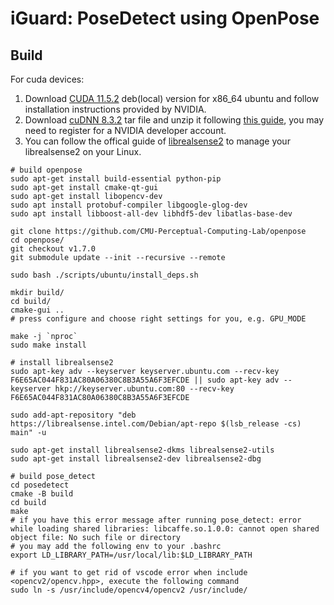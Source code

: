 # iGuard: PoseDetect using OpenPose

## Build

For cuda devices:

1. Download [CUDA 11.5.2](https://developer.nvidia.com/cuda-11-5-2-download-archive) deb(local) version for x86_64 ubuntu and follow installation instructions provided by NVIDIA.
2. Download [cuDNN 8.3.2](https://developer.nvidia.com/cudnn) tar file and unzip it following [this guide](https://docs.nvidia.com/deeplearning/cudnn/install-guide/index.html), you may need to register for a NVIDIA developer account.
3. You can follow the offical guide of [librealsense2](https://github.com/IntelRealSense/librealsense/blob/master/doc/distribution_linux.md) to manage your librealsense2 on your Linux.

```shell
# build openpose
sudo apt-get install build-essential python-pip
sudo apt-get install cmake-qt-gui
sudo apt-get install libopencv-dev
sudo apt install protobuf-compiler libgoogle-glog-dev
sudo apt install libboost-all-dev libhdf5-dev libatlas-base-dev

git clone https://github.com/CMU-Perceptual-Computing-Lab/openpose
cd openpose/
git checkout v1.7.0
git submodule update --init --recursive --remote

sudo bash ./scripts/ubuntu/install_deps.sh

mkdir build/
cd build/
cmake-gui ..
# press configure and choose right settings for you, e.g. GPU_MODE

make -j `nproc`
sudo make install

# install librealsense2
sudo apt-key adv --keyserver keyserver.ubuntu.com --recv-key F6E65AC044F831AC80A06380C8B3A55A6F3EFCDE || sudo apt-key adv --keyserver hkp://keyserver.ubuntu.com:80 --recv-key F6E65AC044F831AC80A06380C8B3A55A6F3EFCDE

sudo add-apt-repository "deb https://librealsense.intel.com/Debian/apt-repo $(lsb_release -cs) main" -u

sudo apt-get install librealsense2-dkms librealsense2-utils
sudo apt-get install librealsense2-dev librealsense2-dbg

# build pose_detect
cd posedetect
cmake -B build
cd build
make
# if you have this error message after running pose_detect: error while loading shared libraries: libcaffe.so.1.0.0: cannot open shared object file: No such file or directory
# you may add the following env to your .bashrc
export LD_LIBRARY_PATH=/usr/local/lib:$LD_LIBRARY_PATH

# if you want to get rid of vscode error when include <opencv2/opencv.hpp>, execute the following command
sudo ln -s /usr/include/opencv4/opencv2 /usr/include/
```

